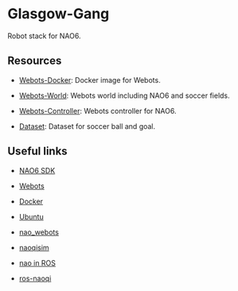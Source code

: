 # Glasgow-Gang

Robot stack for NAO6.

## Resources

* [Webots-Docker](https://github.com/Glasgow-Gang/Webots-Docker): Docker image for Webots.

* [Webots-World](https://github.com/Glasgow-Gang/Webots-World): Webots world including NAO6 and soccer fields.

* [Webots-Controller](https://github.com/Glasgow-Gang/Webots-Controller): Webots controller for NAO6.

* [Dataset](https://github.com/Glasgow-Gang/Dataset): Dataset for soccer ball and goal.

## Useful links

* [NAO6 SDK](https://www.aldebaran.com/en/support/nao-6/downloads-softwares)

* [Webots](https://www.cyberbotics.com)

* [Docker](https://www.docker.com)

* [Ubuntu](https://www.ubuntu.com)

* [nao_webots](https://github.com/mmattamala/nao_webots)

* [naoqisim](https://github.com/cyberbotics/naoqisim)

* [nao in ROS](https://wiki.ros.org/nao_robot)

* [ros-naoqi](https://github.com/ros-naoqi)
